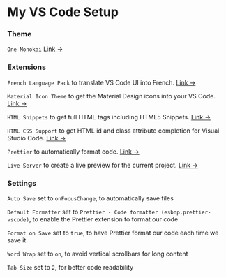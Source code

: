 # My VS Code Setup

### Theme

`One Monokai` [Link &rarr;](https://marketplace.visualstudio.com/items?itemName=azemoh.one-monokai)

### Extensions

`French Language Pack` to translate VS Code UI into French. [Link &rarr;](https://marketplace.visualstudio.com/items?itemName=MS-CEINTL.vscode-language-pack-fr)

`Material Icon Theme` to get the Material Design icons into your VS Code. [Link &rarr;](https://marketplace.visualstudio.com/items?itemName=PKief.material-icon-theme)

`HTML Snippets` to get full HTML tags including HTML5 Snippets. [Link &rarr;](https://marketplace.visualstudio.com/items?itemName=abusaidm.html-snippets)

`HTML CSS Support` to get HTML id and class attribute completion for Visual Studio Code. [Link &rarr;](https://marketplace.visualstudio.com/items?itemName=ecmel.vscode-html-css)

`Prettier` to automatically format code. [Link &rarr;](https://marketplace.visualstudio.com/items?itemName=esbenp.prettier-vscode)

`Live Server` to create a live preview for the current project. [Link &rarr;](https://marketplace.visualstudio.com/items?itemName=ritwickdey.LiveServer)

### Settings

`Auto Save` set to `onFocusChange`, to automatically save files

`Default Formatter` set to `Prettier - Code formatter (esbnp.prettier-vscode)`, to enable the Prettier extension to format our code

`Format on Save` set to `true`, to have Prettier format our code each time we save it

`Word Wrap` set to `on`, to avoid vertical scrollbars for long content

`Tab Size` set to `2`, for better code readability
